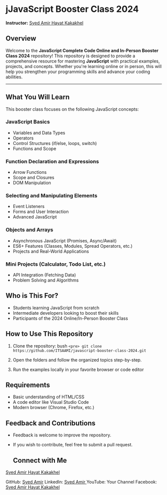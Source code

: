 # jJavaScript Booster Class 2024
**Instructor:** [Syed Amir Hayat Kakakhel](https://github.com/ITSAAMI)

## Overview

Welcome to the **JavaScript Complete Code Online and In-Person Booster Class 2024** repository! This repository is designed to provide a comprehensive resource for mastering **JavaScript** with practical examples, projects, and concepts. Whether you're learning online or in person, this will help you strengthen your programming skills and advance your coding abilities.

---

## What You Will Learn

This booster class focuses on the following JavaScript concepts:

### JavaScript Basics

- Variables and Data Types
- Operators
- Control Structures (if/else, loops, switch)
- Functions and Scope

### Function Declaration and Expressions
- Arrow Functions
- Scope and Closures
- DOM Manipulation

### Selecting and Manipulating Elements
- Event Listeners
- Forms and User Interaction
- Advanced JavaScript

### Objects and Arrays
- Asynchronous JavaScript (Promises, Async/Await)
- ES6+ Features (Classes, Modules, Spread Operators, etc.)
- Projects and Real-World Applications

### Mini Projects (Calculator, Todo List, etc.)
- API Integration (Fetching Data)
- Problem Solving and Algorithms

## Who is This For?

- Students learning JavaScript from scratch
- Intermediate developers looking to boost their skills
- Participants of the 2024 Online/In-Person Booster Class

## How to Use This Repository
1. Clone the repository:
bush
      ```<pre> git clone https://github.com/ITSAAMI/javascript-booster-class-2024.git``` </pre>

2. Open the folders and follow the organized topics step-by-step.
3. Run the examples locally in your favorite browser or code editor

## Requirements
- Basic understanding of HTML/CSS
- A code editor like Visual Studio Code
- Modern browser (Chrome, Firefox, etc.)

## Feedback and Contributions
- Feedback is welcome to improve the repository.
- If you wish to contribute, feel free to submit a pull request.

  ## Connect with Me
[Syed Amir Hayat Kakakhel](https://github.com/ITSAAMI)

GitHub: [Syed Amir](https://github.com/ITSAAMI)
LinkedIn: [Syed Amir ](https://www.linkedin.com/in/itsaami)
YouTube: Your Channel
Facebook: [Syed Amir Hayat Kakakhel](https://www.facebook.com/itsaami)


